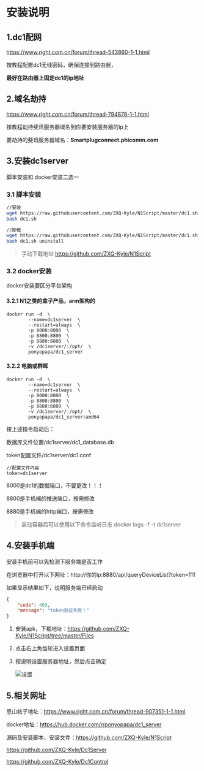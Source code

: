 # 安装说明

## 1.dc1配网

https://www.right.com.cn/forum/thread-543860-1-1.html

按教程配置dc1无线密码，确保连接到路由器，

**最好在路由器上固定dc1的ip地址**



## 2.域名劫持

https://www.right.com.cn/forum/thread-794878-1-1.html

按教程劫持斐讯服务器域名到你要安装服务器的ip上

要劫持的斐讯服务器域名：**Smartplugconnect.phicomm.com**



## 3.安装dc1server

脚本安装和 docker安装二选一

### 3.1 脚本安装

```bash
//安装
wget https://raw.githubusercontent.com/ZXQ-Kyle/N1Script/master/dc1.sh
bash dc1.sh

//卸载
wget https://raw.githubusercontent.com/ZXQ-Kyle/N1Script/master/dc1.sh
bash dc1.sh uninstall
```

>  手动下载地址 https://github.com/ZXQ-Kyle/N1Script



### 3.2 docker安装

docker安装要区分平台架构

#### 3.2.1 N1之类的盒子产品，arm架构的

```
docker run -d  \
        --name=dc1server  \
        --restart=always  \
        -p 8000:8000  \
        -p 8800:8800  \
        -p 8880:8880  \
        -v /dc1server/:/opt/  \
        ponyopapa/dc1_server
```

#### 3.2.2 电脑或群晖

```
docker run -d  \
        --name=dc1server  \
        --restart=always  \
        -p 8000:8000  \
        -p 8800:8800  \
        -p 8880:8880  \
        -v /dc1server/:/opt/  \
        ponyopapa/dc1_server:amd64
```



按上述指令启动后：

数据库文件位置/dc1server/dc1_database.db

token配置文件/dc1server/dc1.conf

```
//配置文件内容
token=dc1server
```

8000是dc1的数据端口，不要更改！！！

8800是手机端的推送端口，按需修改

8880是手机端的http端口，按需修改



> 启动容器后可以使用以下命令监听日志   docker logs -f -t dc1server 



## 4.安装手机端

安装手机前可以先检测下服务端是否工作

在浏览器中打开以下网址：http://你的ip:8880/api/queryDeviceList?token=111

如果显示结果如下，说明服务端已经启动

```json
{
    "code": 403,
    "message": "token验证失败！"
}
```



1. 安装apk，下载地址：https://github.com/ZXQ-Kyle/N1Script/tree/master/Files

2. 点击右上角齿轮进入设置页面

3. 按说明设置服务器地址，然后点击确定

   ![设置](http://lc-6ru2eSdD.cn-e1.lcfile.com/9e92034548644b187b02/md_%E5%AE%89%E8%A3%85%E8%AF%B4%E6%98%8E01.jpg)

   

## 5.相关网址

恩山帖子地址：https://www.right.com.cn/forum/thread-907351-1-1.html

docker地址：https://hub.docker.com/r/ponyopapa/dc1_server

源码及安装脚本、安装文件：https://github.com/ZXQ-Kyle/N1Script

https://github.com/ZXQ-Kyle/Dc1Server

https://github.com/ZXQ-Kyle/Dc1Control